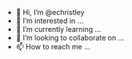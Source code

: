 - 👋 Hi, I’m @echristley
- 👀 I’m interested in ...
- 🌱 I’m currently learning ...
- 💞️ I’m looking to collaborate on ...
- 📫 How to reach me ...

<!---
echristley/echristley is a ✨ special ✨ repository because its `README.md` (this file) appears on your GitHub profile.
You can click the Preview link to take a look at your changes.
--->

